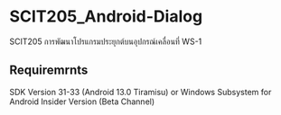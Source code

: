 # SCIT205_Android-Dialog
SCIT205 การพัฒนาโปรแกรมประยุกต์บนอุปกรณ์เคลื่อนที่ WS-1
## Requiremrnts
SDK Version 31-33 (Android 13.0 Tiramisu) or Windows Subsystem for Android Insider Version (Beta Channel)
